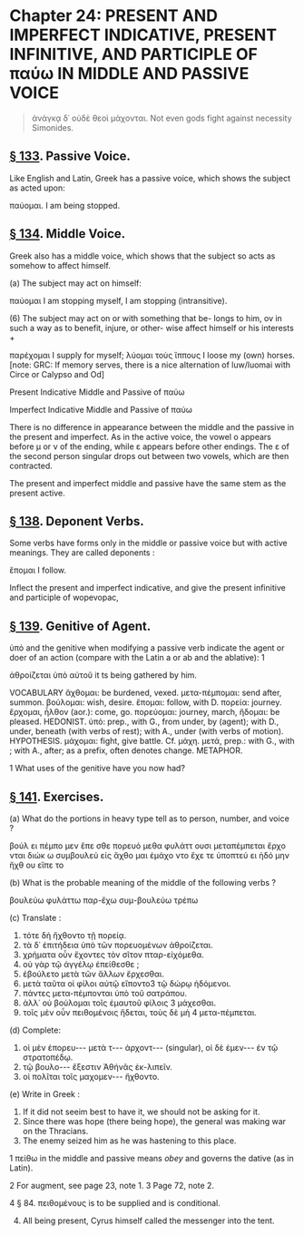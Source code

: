 # Chapter 24: PRESENT AND IMPERFECT INDICATIVE, PRESENT INFINITIVE, AND PARTICIPLE OF παύω IN MIDDLE AND PASSIVE VOICE
>  ἀνάγκᾳ δ᾽ οὐδὲ θεοὶ μάχονται. <quote xml:lang="eng">Not even gods fight against necessity<br/> <bibl>Simonides.</bibl>


## [§ 133](#para133). Passive Voice.


Like English and Latin, Greek
has a passive voice, which shows the subject as acted
upon:

παύομαι. I am being stopped.

## [§ 134](#para134). Middle Voice.


Greek also has a middle voice,
which shows that the subject so acts as somehow to affect
himself.

(a) The subject may act on himself:

παύομαι I am stopping myself, I am stopping (intransitive).

(6) The subject may act on or with something that be-
longs to him, ov in such a way as to benefit, injure, or other-
wise affect himself or his interests +

παρέχομαι I supply for myself;
λύομαι τοὺς ἵππους I loose my (own) horses. [note: GRC: If memory serves, there is a nice alternation of luw/luomai with Circe or Calypso and Od]

<div type="textpart" subtype="para" n="135">


Present Indicative Middle and Passive of παύω

<div type="textpart" subtype="para" n="136">


Imperfect Indicative Middle and Passive of παύω



<pb n="76"/>


<div type="textpart" subtype="para" n="137">


There is no difference in appearance between the
middle and the passive in the present and imperfect. As
in the active voice, the vowel ο appears before μ or ν of
the ending, while ε appears before other endings. The ε
of the second person singular drops out between two
vowels, which are then contracted.

The present and imperfect middle and passive have the
same stem as the present active.

## [§ 138](#para138). Deponent Verbs.


Some verbs have forms only in
the middle or passive voice but with active meanings.
They are called deponents :

ἕπομαι I follow.

Inflect the present and imperfect indicative, and give
the present infinitive and participle of wopevopac,

## [§ 139](#para139). Genitive of Agent.


ὑπό and the genitive when
modifying a passive verb indicate the agent or doer of an
action (compare with the Latin a or ab and the ablative): 1

ἀθροίζεται ὑπὸ αὐτοῦ it ts being gathered by him.

<div type="textpart" subtype="para" n="140">


VOCABULARY
<rs type="lemma">ἄχθομαι</rs>: be burdened, vexed.
<rs type="lemma" n="μεταπέμπω">μετα-πέμπομαι</rs>: send after, summon.
<rs type="lemma">βούλομαι</rs>: wish, desire.
<rs type="lemma">ἕπομαι</rs>: follow, with D.
<rs type="lemma">πορεία</rs>: journey.
<rs type="lemma">ἔρχομαι</rs>, ἦλθον (aor.): come, go.
<rs type="lemma" n="πορεύω">πορεύομαι</rs>: journey, march,
<rs type="lemma">ἥδομαι</rs>: be pleased. HEDONIST.
<rs type="lemma">ὑπό</rs>: prep., with G., from under, by (agent); with D., under, beneath (with verbs of rest); with A., under (with verbs of motion). HYPOTHESIS.
<rs type="lemma">μάχομαι</rs>: fight, give battle. Cf. μάχη.
<rs type="lemma">μετά</rs>, prep.: with G., with ; with  A., after; as a prefix, often denotes change. METAPHOR.

1 What uses of the genitive have you now had?



<pb n="77"/>


## [§ 141](#para141). Exercises.




(a) What do the portions in heavy type tell as to person,
number, and voice ?

βούλ ει
πέμπο μεν
ἕπε σθε
πορευό μεθα
φυλάττ ουσι
μεταπέμπεται
ἔρχο νται
διώκ ω
συμβουλεύ εἰς
ἄχθο μαι
ἐμάχο ντο
ἔχε τε
ὑποπτεύ ει
ἡδό μην
ἤχθ ου
εἵπε το

(b) What is the probable meaning of the middle of the following verbs ?

βουλεύω
φυλάττω
παρ-ἔχω
συμ-βουλεύω
τρέπω

(c) Translate :

1. τότε δὴ ἤχθοντο τῇ πορείᾳ.
2. τὰ δ᾽ ἐπιτήδεια ὑπὸ τῶν πορευομένων ἀθροίζεται.
3. χρήματα οὖν ἔχοντες τὸν σῖτον πταρ-εἰχόμεθα.
4. οὐ γὰρ τῷ ἀγγέλῳ ἐπείθεσθε ;
5. ἐβούλετο μετὰ τῶν ἄλλων ἔρχεσθαι.
6. μετὰ ταῦτα οἱ φίλοι αὐτῷ εἴποντο3 τῷ δώρῳ ἡδόμενοι.
7. πάντες μετα-πέμπονται ὑπὸ τοῦ σατράπου.
8. ἀλλ᾽ οὐ βούλομαι τοῖς ἐμαυτοῦ φίλοις 3 μάχεσθαι.
9. τοῖς μὲν οὖν πειθομένοις ἥδεται, τοὺς δὲ μὴ 4 μετα-πέμπεται.

(d) Complete:

1. οἱ μὲν ἐπορευ--- μετὰ τ--- ἀρχοντ--- (singular), οἱ δὲ ἐμεν--- ἐν τῷ στρατοπέδῳ.
2. τῷ βουλο--- ἔξεστιν Ἀθήνᾶς ἐκ-λιπεῖν.
3. οἱ πολῖται τοῖς μαχομεν--- ἤχθοντο.

(e) Write in Greek :

1. If it did not seeim best to have it, we should not be asking for it.
2. Since there was hope (there being hope), the general was making war on the Thracians.
3. The enemy seized him as he was hastening to this place.



1 πείθω in the middle and passive means *obey* and governs the dative (as in Latin).

2 For augment, see page 23, note 1.
3 Page 72, note 2.

4 § 84. πειθομένους is to be supplied and is conditional.

<pb n="78"/>

4. All being present, Cyrus himself called the messenger into the tent.

</body></text></TEI>
